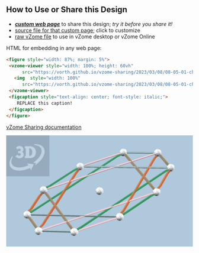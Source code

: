 
## How to Use or Share this Design

 - [***custom web page***][post] to share this design; *try it before you share it!*
 - [source file for that custom page][source]; click to customize
 - [raw vZome file][raw] to use in vZome desktop or vZome Online
 
 HTML for embedding in any web page:
 ```html
<figure style="width: 87%; margin: 5%">
  <vzome-viewer style="width: 100%; height: 60vh"
       src="https://vorth.github.io/vzome-sharing/2023/03/08/08-05-01-chord-ratio-decagon/chord-ratio-decagon.vZome" >
    <img  style="width: 100%"
       src="https://vorth.github.io/vzome-sharing/2023/03/08/08-05-01-chord-ratio-decagon/chord-ratio-decagon.png" >
  </vzome-viewer>
  <figcaption style="text-align: center; font-style: italic;">
     REPLACE this caption!
  </figcaption>
</figure>
 ```

[vZome Sharing documentation](https://vzome.github.io/vzome/sharing.html#how-it-works)

![Image](<chord-ratio-decagon.png>)


[post]: <https://vorth.github.io/vzome-sharing/2023/03/08/chord-ratio-decagon-08-05-01.html>
[source]: <https://github.com/vorth/vzome-sharing/edit/main/_posts/2023-03-08-chord-ratio-decagon-08-05-01.md>
[raw]: <https://raw.githubusercontent.com/vorth/vzome-sharing/main/2023/03/08/08-05-01-chord-ratio-decagon/chord-ratio-decagon.vZome>